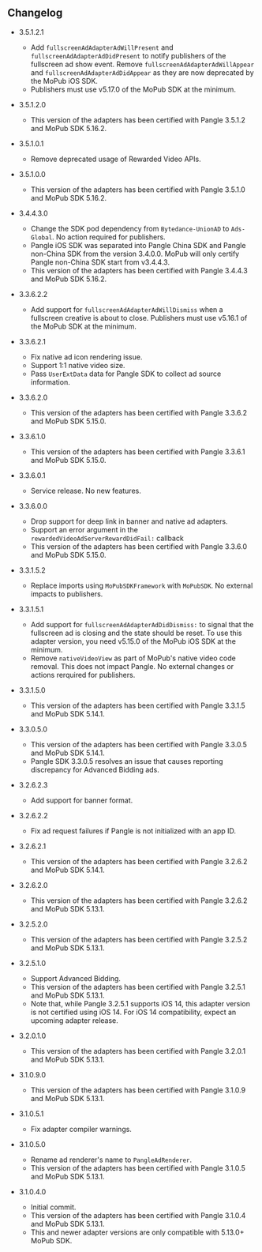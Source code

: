 ## Changelog
   * 3.5.1.2.1
     * Add `fullscreenAdAdapterAdWillPresent` and `fullscreenAdAdapterAdDidPresent` to notify publishers of the fullscreen ad show event. Remove `fullscreenAdAdapterAdWillAppear` and  `fullscreenAdAdapterAdDidAppear` as they are now deprecated by the MoPub iOS SDK.
     * Publishers must use v5.17.0 of the MoPub SDK at the minimum.

   * 3.5.1.2.0
     * This version of the adapters has been certified with Pangle 3.5.1.2 and MoPub SDK 5.16.2.

   * 3.5.1.0.1
     * Remove deprecated usage of Rewarded Video APIs.

   * 3.5.1.0.0
     * This version of the adapters has been certified with Pangle 3.5.1.0 and MoPub SDK 5.16.2.

   * 3.4.4.3.0
     * Change the SDK pod dependency from `Bytedance-UnionAD` to `Ads-Global`. No action required for publishers.
     * Pangle iOS SDK was separated into Pangle China SDK and Pangle non-China SDK from the version 3.4.0.0. MoPub will only certify Pangle non-China SDK start from v3.4.4.3.
     * This version of the adapters has been certified with Pangle 3.4.4.3 and MoPub SDK 5.16.2.

   * 3.3.6.2.2
     * Add support for `fullscreenAdAdapterAdWillDismiss` when a fullscreen creative is about to close. Publishers must use v5.16.1 of the MoPub SDK at the minimum.
     
   * 3.3.6.2.1
     * Fix native ad icon rendering issue.
     * Support 1:1 native video size.
     * Pass `UserExtData` data for Pangle SDK to collect ad source information.
     
   * 3.3.6.2.0
     * This version of the adapters has been certified with Pangle 3.3.6.2 and MoPub SDK 5.15.0.

   * 3.3.6.1.0
     * This version of the adapters has been certified with Pangle 3.3.6.1 and MoPub SDK 5.15.0.

   * 3.3.6.0.1
     * Service release. No new features.
     
   * 3.3.6.0.0
     * Drop support for deep link in banner and native ad adapters. 
     * Support an error argument in the `rewardedVideoAdServerRewardDidFail:` callback
     * This version of the adapters has been certified with Pangle 3.3.6.0 and MoPub SDK 5.15.0.

   * 3.3.1.5.2
     * Replace imports using `MoPubSDKFramework` with `MoPubSDK`. No external impacts to publishers.

   * 3.3.1.5.1
     * Add support for `fullscreenAdAdapterAdDidDismiss:` to signal that the fullscreen ad is closing and the state should be reset. To use this adapter version, you need v5.15.0 of the MoPub iOS SDK at the minimum.
     * Remove `nativeVideoView` as part of MoPub's native video code removal. This does not impact Pangle. No external changes or actions rerquired for publishers. 

   * 3.3.1.5.0
     * This version of the adapters has been certified with Pangle 3.3.1.5 and MoPub SDK 5.14.1.

   * 3.3.0.5.0
     * This version of the adapters has been certified with Pangle 3.3.0.5 and MoPub SDK 5.14.1.
     * Pangle SDK 3.3.0.5 resolves an issue that causes reporting discrepancy for Advanced Bidding ads.

   * 3.2.6.2.3
     * Add support for banner format.

   * 3.2.6.2.2
     * Fix ad request failures if Pangle is not initialized with an app ID.

   * 3.2.6.2.1
     * This version of the adapters has been certified with Pangle 3.2.6.2 and MoPub SDK 5.14.1.

   * 3.2.6.2.0
     * This version of the adapters has been certified with Pangle 3.2.6.2 and MoPub SDK 5.13.1.

   * 3.2.5.2.0
     * This version of the adapters has been certified with Pangle 3.2.5.2 and MoPub SDK 5.13.1.

   * 3.2.5.1.0
     * Support Advanced Bidding.
     * This version of the adapters has been certified with Pangle 3.2.5.1 and MoPub SDK 5.13.1.
     * Note that, while Pangle 3.2.5.1 supports iOS 14, this adapter version is not certified using iOS 14. For iOS 14 compatibility, expect an upcoming adapter release.

   * 3.2.0.1.0
     * This version of the adapters has been certified with Pangle 3.2.0.1 and MoPub SDK 5.13.1.

   * 3.1.0.9.0
     * This version of the adapters has been certified with Pangle 3.1.0.9 and MoPub SDK 5.13.1.

   * 3.1.0.5.1
     * Fix adapter compiler warnings.

   * 3.1.0.5.0
     * Rename ad renderer's name to `PangleAdRenderer`.
     * This version of the adapters has been certified with Pangle 3.1.0.5 and MoPub SDK 5.13.1.

   * 3.1.0.4.0
     * Initial commit.
     * This version of the adapters has been certified with Pangle 3.1.0.4 and MoPub SDK 5.13.1.
     * This and newer adapter versions are only compatible with 5.13.0+ MoPub SDK.

